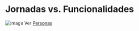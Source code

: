# Jornadas vs. Funcionalidades

![image](http://www.futgamers.com.br/nimdog/tcc/journeysfeatures.png)
Ver [Personas](../personas)
